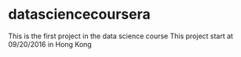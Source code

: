 # datasciencecoursera
This is the first project in the data science course
This project start at 09/20/2016 in Hong Kong
